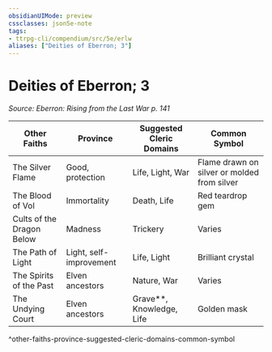 ```yaml
---
obsidianUIMode: preview
cssclasses: json5e-note
tags:
- ttrpg-cli/compendium/src/5e/erlw
aliases: ["Deities of Eberron; 3"]
---
```

# Deities of Eberron; 3
*Source: Eberron: Rising from the Last War p. 141* 

| Other Faiths | Province | Suggested Cleric Domains | Common Symbol |
|--------------|----------|--------------------------|---------------|
| The Silver Flame | Good, protection | Life, Light, War | Flame drawn on silver or molded from silver |
| The Blood of Vol | Immortality | Death, Life | Red teardrop gem |
| Cults of the Dragon Below | Madness | Trickery | Varies |
| The Path of Light | Light, self-improvement | Life, Light | Brilliant crystal |
| The Spirits of the Past | Elven ancestors | Nature, War | Varies |
| The Undying Court | Elven ancestors | Grave**, Knowledge, Life | Golden mask |
^other-faiths-province-suggested-cleric-domains-common-symbol